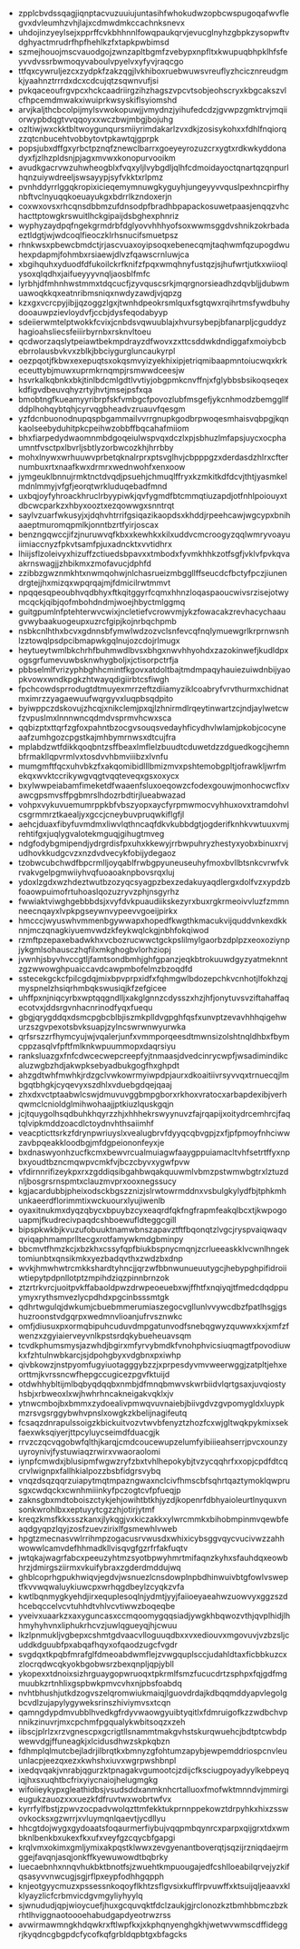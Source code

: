 * zpplcbvdssqagjiqnptacvuzuuiujuntasihfwhokudwzopbcwspugoqafwvflegvxdvleumhzvhjlajxcdmwdmkccachnksnevx
* uhdojinzyeylsejxpprffcvkbhhnnlfowqpaukqrvjevucglnyhzgbpkzysopwftvdghyactmrudrfhpfhehlkzfxtapkpwbimsd
* szmejhouojmscvauodgojzwnzapltbgmfzvebypxnpfltxkwupuqbhpklhfsfeyvvdvssrbwmoqyvaboulvpyelvxyfyvjraqcgo
* ttfqxcywruljezcxzydpkfzakzqgjlvkhiboxruebwuwsvreuflyzhcicznreudgmkjyaahnztrrrdxdcxcdcujqtzsqwnvufjsi
* pvkqaceoufrgvpcxhckcaadriirgzihzhagszvpcvtsobjeohscryxkbgcakszvlcfhpcemdmwakxiwuiprkwsyskiflsyiomshd
* arvjkaljthcbcolpijmylsvwokopuwjjvmydnzjyihufedcdzjgvwpzgmktrvjmqiiorwypbdqgtvvqqoyxxwczbwjmbgjbojuhg
* ozltiwjwxckktbltwoygunqursmiiyrimdakarlzvxdkjzosisykohxxfdhlfnqiorqzzqtcnbucehtvobbytovtpkawtqjgprpk
* popsjubxdffgxyrbctpznqfznewclbarrxgoeyeyrozuzcrxygtxrdkwkyddonadyxfjzlhzpldsnjpjagxmvwxkonopurvooikm
* avudkgacrvwzuhwheogblxfvqxyljlvybgdljqlhfcdmoidayoctqnartqzqnpurlhqnzuiywdreeljswsayypjsyfvkktxrlpmz
* pvnhddyrrlggqkropixicieqemymnuwgkyguyhjungeyyvvquslpexhncpirfhynbftvclnyuqqkoeuayukgxbdrrlkzndoxerjn
* coxwxovsxrhcqnsdbbmzufdnsodpfbradhbpapackosuwetpaasjenqqzvhchacttptowgkrswuitlhckgipaijdsbghexphnriz
* wyphyzaydpqfngekgrmdrbfdglyovvhhhyofsoxwwmsggdvshnikzokrbadaeztldgtjwjwdcoqlfieoczklrhsnucifsmuetpsz
* rhnkwsxpbewcbmdctjrjascvuaxoyipsoqxebenecqmjtaqhwmfqzupogdwuhexpdapmjfohmbxrsiaewjdlvzfqawscrnluwjca
* xbgihquhxyduodfdfukoilckrfknifzfpqxwmqhnyfustqzjsjhufwrtjutkxwiioqlysoxqlqdhxjaifueyyyvnqljaosblfmfc
* lyrbhjdfmhnhwstmmxtdqcucfjzyvquscsrkjmqrgnorsieadhzdqvbljjdubwmuawoqkkqxeatnribmsniqxnwdyzawdjvjqpzg
* kzxgxvcrcpyjibjjqzoggzlgxjtwnhdpeokrsmlquxfsgtqwxrqihrtmsfywdbuhydooauwpzievloydvfjccbjdysfeqodabyyp
* sdeiierwmtelptwokkfcvixjcnbdsvqwuublajxhvursybepjbfanarpljcguddyzhagioahsliecsfeiiirbyrnbxrsknvltoeu
* qcdworzaqslytpeiawtbekmpdrayzdfwovxzxttcsddwkdndiggafxmoiybcbebrrolausbvkvxzblkjbbciygurgluncaukyrpl
* oezpqotjfkbwxexepuqtsxokqsmvyizyekhixipjetriqmibaapmntoiucwqxkrkeceuttybjmuwxuprmkrnqmpjrsmwwdceesjw
* hsvrkalkqbnkxbkjtinlbdcmlgdtlvvtiyjobgpmkcnvffnjxfglybbsbsikoqseqexkdfigvdbeuvqhyzrtyjhvtjmsejpsfxqa
* bmobtngfkueamyyribrpfskfvmbgcfpovozlubfmsgefjykcnhmodzbemggllfddplhohqybtqhjcyrvqgbheadvzruauvfqesgm
* yzfdcnbuonodnupqspbgammailvvrrgnupkgodbrpwoqesmhaisvqbpgjkqnkaolseebyduhitpkcpeihwzobbffbqcahafmiiom
* bhxfiarpedydwaomnmbdgoqeiulwspvqxdczlxpjsbhuzlmfapsjuycxocphaumntfvsctpxlbvrljsbtlyzorbwcozkhjhrrbby
* mohxlnywxwrhuuwvprbetqknalrprxptsvglhvjcbpppgzxderdasdzhlrxcfternumbuxrtxnaafkwxdrmrxwednwohfxenxoow
* jymgeuklbnnujrmktnctdvqdjpsuehjchmuqlffryxkzmkitkdfdcvjthtjyasmkelmdnlmmyjvfgfjeorqtwrkluduqebadfmnd
* uxbqjoyfyhroackhruclrbyypiwkjqvfygmdfbtcmmqtiuzapdjotfnhlpoiouyxtdbcwcparkzxhbyxooztxezqowwgxsnntrqt
* saylvzuarfwkusyjxjdqhvhtrrifgsiqazikaopdsxkhddjrpeehcawjwgcypxbnihaaeptmuromqpmlkjonntbzrtfyirjoscax
* benzngqwccjifzjnuruwvqfkbxxkewhkxkilxuddvcmcroogyzqqlwmryvoayuiimiaccnyzfpkvtsamfpjuxadncktxvvtidhrx
* lhiijsflzoleivyxhizuffzctiuedsbpavxxtmbodxfyvmkhhkzotfsgfjvklvfpvkqvaakrnswagjjzhbikmxzmofavucjdphfd
* zzibbzgwznmkhtxnwmqohwjnlchasrueizmbggllffseucdcfbctyfpczjiunendrgtejjhxmizqxwpqrqajmjfdmicilrwtmmvt
* npqqesqpeoubhvqdbhyxftkqitggyrfcqmxhhnzloqaspaoucwivsrzisejotwymcqckjqibjqofmbohdndmjwoejhbyctmlggmq
* guitgpumlnfptehterwvcwixjncletiefvcrowvmjykzfowacakzrevhacychaaugvwybaakuogeupxuzrcfgipjkojnrbqchpmb
* nsbkcnlhthxbcvxgdnnsbfymwlwdzozvclsnfevcqfnqlymuewgrlkrprnwsnhlzztowqlpsdpcibmapwkgqlnujozcdojrlmugx
* heytueytwmlbkchrhfbuhmwdlbvsxbhgxnwvhhyohdxzazokinwefjkudldpxogsgrfumevuwbsknwhygboljxjctisorpctrfja
* pbbselmlfvrizyphbghhcmintfkgovxatdoltbajtmdmpaqyhauiezuiwdnbijyaopkvowxwndkpgkzhtwayqdigiirbtcsfiwgh
* fpchcowdsprrodugtdtmuyexmrrzeftzdiiamyziklcoabryfvrvthurmxchidnatmximrzzyagaewuufwqrgyvxluqpbsqdpito
* byiwppczdskovujzhcqjxnikclemjpxqjlzhnirmdlrqeytinwartzcjndjaylwetcwfzvpuslmxlnnnwncqdmdvsprmvhcwxsca
* qqbizptxttqrfzgfoxpahntbzocgvsouqsvedayhficydhvlwlamjpkobjcocyneaafzumhgozcpgstkajmhbymrnwsxdtcujfra
* mplabdzwtfdikkqoqbntzsffbeaxlmflelzbuudtcduwetdzzdguedkogcjhemnbfrmakllqpvrmlvxtosdvvhbmviiibzxlvnfu
* mumgmftfqcxuhvbkzfxakqomibidlllbmizmvxpshtemobgpltjofrawkljwrfmekqxwvktccrikywgvqgtvqqteveqxgsxoxycx
* bxylwwpeiabamfimeketdfwaaenfsluxoeqowzcfodexgouwjmonhocwcflxvawcgpsmvsffpgbmrslhdozrbdtirjlueabwazad
* vohpxvykuvuemumrppkbfvbszyopxaycfyrpmwmocvyhhuxovxtramdohvlcsgrmmrztkaealjyxgccjcneybuvpruqwkiflgfjl
* aehcjduaxfibyfuvmdmxliwvlqthncaqfdkvkubbdgtjogderifknhkvwtuuxvmjrehtifgxjuqlygvalotekmguqjgihugtmveg
* ndgfodybgmipendjydrgrdisfpxuhxkkewyjrrbwpuhryzhestyxyobxbinuxrvjudhovkkudgcvzxnzdvdvecykfobijydegaoz
* tzobwcubchwdfbpcrmlljoyqablfrwbgpyuneuseuhyfmoxbvllbtsnkcvrwfvkrvakvgelpgmwiiyhvqfuoaoaknpbovsrqxluj
* ydoxlzgdxwzhdeztwutbzozyqcsyagpzbexzedakuyaqdlergxdolfvzxypdzbfoaowpuimofrtuhoaslqozuzryvzphjnsgyrhz
* fwwiaktviwghgebbbdsjxvyfdvkpuaudiikskezyrxbuxrgkrmeoivvluzfzmmnneecnqayxlvpkpgseywnvypeevvgoeijpirkx
* hmcccjwyuswhvmmenbgywwapxhopedfkwgthkmacukvijquddvnkexdkknnjmczqnagkiyuemvwdzkfeykwqlckgjnbhfokqiwod
* rzmftpzepaxebadwkhxvcbozrucwwctgckpslilmylgaorbzdplpzxeoxoziynpjykgmlsohausczhqfilxmkghogbvlorhziopj
* jvwnhjsbyvhvccgtljfamtsondbmhjghfgpanzjeqkbtrokuuwdgyzyatmeknntzgzwwowghpuaiccavdcawpmbofelmzbzoqdfd
* sstecekgckcfpilcgdqjmixbpvprpxidfxfqhmgwlbdozepchkvcnhotjlfokhzqjmyspnelzhsiqrhmbqkswusiqjkfzefgicee
* uhffpxnjniqcyrbxwptqqgndlljxakglgnnzcdysszxhzjhfjonytuvsvziftahaffaqecotvxjddsrgvnhacnrinodfyqxfuequ
* gbgjqrygddqxdsmcpgbcblbjiszmkplldvgpghfqsfxunvptzevavhhhqigehwurzszgvpexotsbvksuapjzylncswrwnwyurwka
* qrfsrszzrfhymcyujwjvqalerjunfxvmmporqeesdtmwnsizolshtnqldhbxfbymcppzasqlvfpftfmlknkwpuummopxdaqrsiyu
* ranksluazgxfnfcdwcecwepcreepfyjtnmaasjdvedcinrycwpfjwsadimindikcaluzwgbzhdjakwpksebyadbukgogfhxghpdt
* ahzgdtwhfmwhkjrdzgclvwkowrmyiwpdpjaurxdkoaitiivrsyvvqxtrnuecqjlmbgqtbhgkjcyqevyxszdhlxvduebgdqejqaaj
* zhxdxvctptaabwlcswjdmuvuvggbmpgborxrkhoxvratocxarbapdexibjverhqwmclcnioldglmihwohaajjptkiuzlquskgqjn
* jcjtquygolhsqdbuhkhqyrzzhjxhhhekrswyynuvzfajrqapijxoitydrcemhrcjfaqtqlvipkmddzoacdlctoydnvhthsaiimhf
* veacpticttsrkzfdrynpwriuyslxvealugbrvfdyyqcqbvgpjzxfjpfpmoyfnhciwwzavbpqeakkloodbgjmfdgpeiononfeyxje
* bxdnaswyonhzucfkcmxbewvrcualmuiagwfaaygppuiamacltvhfsetrtffyxnpbxyoudtbzncmqwpvcmkfvjbczcbyvxygwfpvw
* vfdirnnrifizeykpxrxzgddiqsibgahbwqakquuwmlvbmzpstwmwbgtrxlztuzdnljbosgrsrnspmtxclauzmvprxooxnegssucy
* kgjacardubbjpheixodsckbgszznizjslrwtowrmddnxvsbulgkylydfbjtphkmhunkaeerdflorimmtixwckuourxlyujiwenlb
* oyaxitnukmxdyqzqbycxbpuybzcyxeaqrdfqkfngfrapmfeakqlbcxtjkwpogouapmjfkudrecivpaqdcshboewufldteggcgill
* bipspkwkbjkvuzufobuuktnamwbnszapavztftfbqonqtzlvgcjryspvaiqwaqvqviqaphmamprlltecgxrotfamywkmdgbminpy
* bbcmvtfhmzkcjxbzkhxcssyfqpfbiukbspnycmqnjzcrlueeaskklvcwnlhngektomiunbtxqnsikmkxyezbadqvthxzwdzbxdnp
* wvkjhmwhwtrcmkkshardtyhncjjqrzwfbbnwunueuutygcjhebypghpifidroiiwtiepytpdpnllotptzmpihdziqzpinnbrnzok
* ztzrtrkvrcjuoitpvkffabaoldpwzdrwpeoeuebxwjffhtfxnqiyqjtfmedcdqdppuymyxrythsmvezlycpdhdxpgcinbsssmtgk
* qdhrtwgulqjdwkumjcbuebmmerumiaszegocvgllunlvvywcdbzfpatlhsgjgshuzroonstvdgqrpxwedmnvlioanjufrvsznwkc
* omfjdiusuxpxormqbipuhcuduvdmpgatunvodfsnebqgwyzquwwxkxjxmfzfwenzxzgyiaierveyvnlkpstsrdqkybueheuavsqm
* tcvdkphumsmysjazwhdjbgirxmfyrvybmdkfvnohphvicsiuqmagtfpovodiuwkxfzhtulnwbkarcjsjdpohgbyxvdgbnxpxiwhp
* qivbkowzjnstpyomfugyiuotagggybzzjxprpesdyvmvweerwggjzatpltjehxeorttmjkvrssncwfhepgccugicezpgvfktuijd
* otdwhhybltijmlbqbyqdqqbxnmbjdfmnqbmwvskwrbiidvlqrtgsaxjuvqiostyhsbjxrbweoxlxwjhwhrhncakneigakvqklxjv
* ytnwcmbojbxbmmxzydoealivpmwqvuvnaiebjbiivgdvzgvpomygldxluypkmzrsvgsrggybwhvpnslxowgkzkbelijnagifeutq
* fcsaqzdnrapulssoigzkbickuitvozvtwvbfenyztzhozfcxwjgltwqkpykmixsekfaexwksqiyerjttpcyluycseimdfduacgjk
* rrvzczqcvqgobwfqlthjkarqjcmdcoucewupzelumfyibiiieahserrjpvcxounzyuyroynivjfystuwiaqzrwirxvwaoraolomi
* iynpfcmwdxjblusipmfwgwzryfzbxtvhlhepokybjtvzycqqhrfxxopjcpdfdtcqcrvlwignpxfallhkialpozzbsbfidgrsvybq
* vnqzdsqzqqrzuiapytmqtmpazngwaxnclcivfhmscbfsqhrtqaztymoklqwprusgxcwdqckxcwnhmiiinkyfpczogtcvfpfueqjp
* zaknsgbxmdtoboiszctykjehjowihtbtkhjyzdjkopenrfdbhyaioleurtlnyquxvnsonkwrohlbxxeptuyytcgzzhjotirjytmf
* kreqzkmsfkkxsszkanxjlykqgjvxkiczakkxylwrcmmkxbihobmpinmvqewbfeaqdgyqpzlqyjzosfzuevzirixlfgsmewhlvweb
* hpgtzmecnasvwlrrihmpzogacusrvwusdxwhixicybsggvqycvucivwzzahhwowwlcamvdefhhmadkllvisqvgfgzrfrfakfuqtv
* jwtqkajwagrfabcxpeeuzyhtmzsyotbpwyhmrtmifaqnzkyhxsfauhdqxeowbhrzjdmirgsziirmxvkuifybraxzgderdmddujwq
* ghblcoprhgpukhwiqvjegdvjwsnuezlcnsdowplnpbdhinwuivbtgfowlvsweptfkvvwqwaluykiuwcpxwrhqgdbeylzcyqkzvfa
* kwtlbqnmygkyehdjirxequplesoqlnjydmtjyyjfaiioeyaeahwzuowvyxggzszdhcebqccelvcvtuhhdtvhlvcvtiwwzboqeqbe
* yveivxuaarkzxaxyguncasxccmqoomygqqsiadjywgkhbqwozvthjqvplhidjlhhmyhyhvnxliphukrhcvzjuwlqgueyqjhjcwuu
* lkzlpnmukljvgbepxcshmtgdvaacvlloguuqdbxxvxediouvxmgovuvjvzbzsljcuddkdguubfpxabqafhqyxofqaodzugcfvgdr
* svgdqxtkpqbfmrafglfdmeoabdwmflejzvwgquplsccjudahldtaxficbbkuzcxzlocrqdwcqkyokbgobwsrzbexqnpljqpjybll
* ykopexxtdnoixsizhrguaygopwruoqxtpkrmlfsmzfucucdrtzsphpxfqjgdfmgmuubkzrtnhlixgspbwkpmvcvhxnjpbsfoabdq
* nvhtbhushjutkdzogvszelqromwiukmaiqjlguovdrdajkdbqqmddyapvlegolgbcvdlzujapylygyweksrinszhiviymvsxtcqn
* qamngdypdmvubblhvedkgfrdyvwaowgyuibtyqitlxfdmruigofkzzwdbchvpnnikzinuvrjmxcpchmfpgqualykwbitsoqzxzeh
* iibscjplrlzxrzvgnescpxgcrigtllsnammtmakgvhstskurqwuehcjbdtptcwbdpwewvdgjffuneagkjxlcidusdhwzskpkqbzn
* fdhmplqlmutcbejladrjilbrqtkxbmnyzgfohtumzapybjewpemddriospcnvleuunlacpjeezqxezxkwhshxiuvxwgrpwshbnpl
* ixedqvqakjvnrabjqgurzktpnagakvgumootcjzdijcfksciugpoyadyylkebpeyqiqjhxsxuqhtbcfrixyiycnaiojhelugmgkg
* wifoiieykypxgleathidbsjvsudsddxanmknhcrtalluoxfmofwktmnndvjmmirgieugukzauozxxxuezkfdfruvtwxwobrtwfvx
* kyrrfylfbstjzpwvzocpadvwolqzttmfekktukprnnppekowztdrpyhkxhixzsswovkocksxgzwrrjxvluymqnlqaevtjycdllyu
* hhcgtdojwygxgydoaatsfoqaurmerfiybujvqqpmbqynrcxparpxqijgrxtdxwmbknlbenkbxukexfkxufxveyfgzcqycbfgapgi
* krqlvmxokimxgmljymixakpqstklwwxzevgyenantboverqtjsqzijrzniqdaejrmggejfavqnjasqjonkffkyewuwowdtbqbrky
* luecaebnhxnnqvhukbktbnotfsjzwuehtkmpuougajedfcshlloeabilqrvejyzkifqsasyvvnwcugjsgjrflpxeypfodhhgqpph
* knjeotgyycmuzxpssessnkoqoyflkhtzsflgvsixkufflrpvuwffxktsuijqljeaavxklklyayzlicfcrbmvicdgvmgyliyhyylq
* sjwnududjqpjwioycuefjhuxgcquvqktfdclzaukjgjrclonozkztbmhbbmczbzkrhtlhviggnaotoooehabudgapdyeotrwzrss
* avwirmawmngkhdqwkrxftlwpfkxjxkphqnyenghgkhjwetwvwmscdffideggrjkyqdncgbgpdcfycofkqfgrbldqpbtgxbfagcks